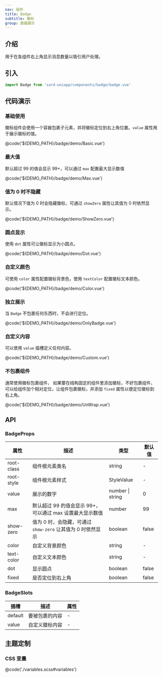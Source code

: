 ```yaml
---
nav: 组件
title: Badge
subtitle: 徽标
group: 数据展示
---
```


## 介绍

用于在各组件右上角显示消息数量以吸引用户处理。

## 引入

```ts
import Badge from 'sard-uniapp/components/badge/badge.vue'
```

## 代码演示

### 基础使用

徽标组件会使用一个容器包裹子元素，并将徽标定位到右上角位置。`value` 属性用于展示徽标的值。

@code('${DEMO_PATH}/badge/demo/Basic.vue')

### 最大值

默认超过 99 的值会显示 99+，可以通过 `max` 配置最大显示数值

@code('${DEMO_PATH}/badge/demo/Max.vue')

### 值为 0 时不隐藏

默认情况下值为 0 时会隐藏徽标，可通过 `showZero` 属性让其值为 0 时依然显示。

@code('${DEMO_PATH}/badge/demo/ShowZero.vue')

### 圆点显示

使用 `dot` 属性可让徽标显示为小圆点。

@code('${DEMO_PATH}/badge/demo/Dot.vue')

### 自定义颜色

可使用 `color` 属性配置徽标背景色，使用 `textColor` 配置徽标文本颜色。

@code('${DEMO_PATH}/badge/demo/Color.vue')

### 独立展示

当 `Badge` 不包裹任何东西时，不会进行定位。

@code('${DEMO_PATH}/badge/demo/OnlyBadge.vue')

### 自定义内容

可以使用 `value` 插槽定义任何内容。

@code('${DEMO_PATH}/badge/demo/Custom.vue')

### 不包裹组件

通常使用徽标包裹组件， 如果要在结构固定的组件里添加徽标，不好包裹组件，可以给组件加个相对定位，让组件包裹徽标，并添加 `fixed` 属性以便定位徽标到右上角。

@code('${DEMO_PATH}/badge/demo/UnWrap.vue')

## API

### BadgeProps

| 属性       | 描述                                                        | 类型             | 默认值 |
| ---------- | ----------------------------------------------------------- | ---------------- | ------ |
| root-class | 组件根元素类名                                              | string           | -      |
| root-style | 组件根元素样式                                              | StyleValue       | -      |
| value      | 展示的数字                                                  | number \| string | 0      |
| max        | 默认超过 99 的值会显示 99+，可以通过 max 设置最大显示数值   | number           | 99     |
| show-zero  | 值为 0 时，会隐藏，可通过 `show-zero` 让其值为 0 时依然显示 | boolean          | false  |
| color      | 自定义背景颜色                                              | string           | -      |
| text-color | 自定义文本颜色                                              | string           | -      |
| dot        | 显示圆点                                                    | boolean          | false  |
| fixed      | 是否定位到右上角                                            | boolean          | false  |

### BadgeSlots

| 插槽    | 描述           | 属性 |
| ------- | -------------- | ---- |
| default | 要被包裹的内容 | -    |
| value   | 自定义徽标内容 | -    |

## 主题定制

### CSS 变量

@code('./variables.scss#variables')
